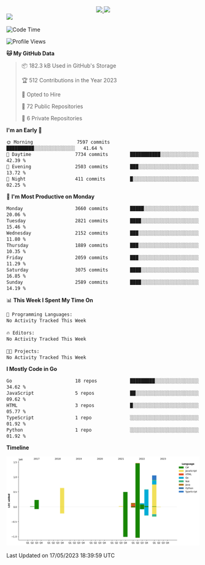 <div align="center">
  <a href="https://github.com/arielsrv">
    <img height="180em" src="https://github-readme-stats.vercel.app/api?username=arielsrv&show_icons=true&theme=radical&include_all_commits=true&count_private=true"/>
    <img height="180em" src="https://github-readme-stats.vercel.app/api/top-langs/?username=arielsrv&layout=compact&langs_count=10&theme=radical"/>
 </a>
</div>

<div>
  <a href="https://www.linkedin.com/in/arielpineiro/" target="_blank">
    <img src="https://img.shields.io/badge/-LinkedIn-%230077B5?style=for-the-badge&logo=linkedin&logoColor=white" target="_blank">
  </a>
</div>

<!--START_SECTION:waka-->
![Code Time](http://img.shields.io/badge/Code%20Time-0%20secs-blue)

![Profile Views](http://img.shields.io/badge/Profile%20Views-0-blue)

**🐱 My GitHub Data** 

> 📦 182.3 kB Used in GitHub's Storage 
 > 
> 🏆 512 Contributions in the Year 2023
 > 
> 💼 Opted to Hire
 > 
> 📜 72 Public Repositories 
 > 
> 🔑 6 Private Repositories 
 > 
**I'm an Early 🐤** 

```text
🌞 Morning                7597 commits        ██████████░░░░░░░░░░░░░░░   41.64 % 
🌆 Daytime                7734 commits        ███████████░░░░░░░░░░░░░░   42.39 % 
🌃 Evening                2503 commits        ███░░░░░░░░░░░░░░░░░░░░░░   13.72 % 
🌙 Night                  411 commits         █░░░░░░░░░░░░░░░░░░░░░░░░   02.25 % 
```
📅 **I'm Most Productive on Monday** 

```text
Monday                   3660 commits        █████░░░░░░░░░░░░░░░░░░░░   20.06 % 
Tuesday                  2821 commits        ████░░░░░░░░░░░░░░░░░░░░░   15.46 % 
Wednesday                2152 commits        ███░░░░░░░░░░░░░░░░░░░░░░   11.80 % 
Thursday                 1889 commits        ███░░░░░░░░░░░░░░░░░░░░░░   10.35 % 
Friday                   2059 commits        ███░░░░░░░░░░░░░░░░░░░░░░   11.29 % 
Saturday                 3075 commits        ████░░░░░░░░░░░░░░░░░░░░░   16.85 % 
Sunday                   2589 commits        ████░░░░░░░░░░░░░░░░░░░░░   14.19 % 
```


📊 **This Week I Spent My Time On** 

```text
💬 Programming Languages: 
No Activity Tracked This Week

🔥 Editors: 
No Activity Tracked This Week

🐱‍💻 Projects: 
No Activity Tracked This Week
```

**I Mostly Code in Go** 

```text
Go                       18 repos            █████████░░░░░░░░░░░░░░░░   34.62 % 
JavaScript               5 repos             ██░░░░░░░░░░░░░░░░░░░░░░░   09.62 % 
HTML                     3 repos             █░░░░░░░░░░░░░░░░░░░░░░░░   05.77 % 
TypeScript               1 repo              ░░░░░░░░░░░░░░░░░░░░░░░░░   01.92 % 
Python                   1 repo              ░░░░░░░░░░░░░░░░░░░░░░░░░   01.92 % 
```



**Timeline**

![Lines of Code chart](https://raw.githubusercontent.com/arielsrv/arielsrv/main/assets/bar_graph.png)


 Last Updated on 17/05/2023 18:39:59 UTC
<!--END_SECTION:waka-->
